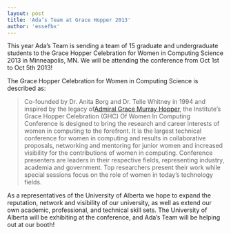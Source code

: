 ```yaml
---
layout: post
title: 'Ada’s Team at Grace Hopper 2013'
author: 'essefbx'
---
```


This year Ada’s Team is sending a team of 15 graduate and undergraduate
students to the Grace Hopper Celebration for Women in Computing Science 2013
in Minneapolis, MN. We will be attending the conference from Oct 1st to Oct
5th 2013!

The Grace Hopper Celebration for Women in Computing Science is described as:

> Co-founded by Dr. Anita Borg and Dr. Telle Whitney in 1994 and inspired by
the legacy of[Admiral Grace Murray
Hopper](http://gracehopper.org/2011/about/about-grace-hopper/), the
Institute’s Grace Hopper Celebration (GHC) Of Women In Computing Conference is
designed to bring the research and career interests of women in computing to
the forefront. It is the largest technical conference for women in computing
and results in collaborative proposals, networking and mentoring for junior
women and increased visibility for the contributions of women in computing.
Conference presenters are leaders in their respective fields, representing
industry, academia and government. Top researchers present their work while
special sessions focus on the role of women in today’s technology fields.

As a representatives of the University of Alberta we hope to expand the
reputation, network and visibility of our university, as well as extend our
own academic, professional, and technical skill sets. The University of
Alberta will be exhibiting at the conference, and Ada’s Team will be helping
out at our booth!



